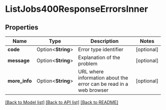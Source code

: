# ListJobs400ResponseErrorsInner

## Properties

Name | Type | Description | Notes
------------ | ------------- | ------------- | -------------
**code** | Option<**String**> | Error type identifier | [optional]
**message** | Option<**String**> | Explanation of the problem | [optional]
**more_info** | Option<**String**> | URL where information about the error can be read in a web browser | [optional]

[[Back to Model list]](../README.md#documentation-for-models) [[Back to API list]](../README.md#documentation-for-api-endpoints) [[Back to README]](../README.md)


